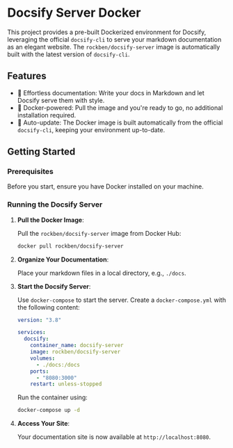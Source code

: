 # Docsify Server Docker

This project provides a pre-built Dockerized environment for Docsify, leveraging the official `docsify-cli` to serve your markdown documentation as an elegant website. The `rockben/docsify-server` image is automatically built with the latest version of `docsify-cli`.

## Features

- 📝 Effortless documentation: Write your docs in Markdown and let Docsify serve them with style.
- 🐳 Docker-powered: Pull the image and you're ready to go, no additional installation required.
- 🔄 Auto-update: The Docker image is built automatically from the official `docsify-cli`, keeping your environment up-to-date.

## Getting Started

### Prerequisites

Before you start, ensure you have Docker installed on your machine.

### Running the Docsify Server

1. **Pull the Docker Image**:

   Pull the `rockben/docsify-server` image from Docker Hub:

   ```sh
   docker pull rockben/docsify-server
   ```

2. **Organize Your Documentation**:

   Place your markdown files in a local directory, e.g., `./docs`.

3. **Start the Docsify Server**:

   Use `docker-compose` to start the server. Create a `docker-compose.yml` with the following content:

   ```yaml
   version: "3.8"

   services:
     docsify:
       container_name: docsify-server
       image: rockben/docsify-server
       volumes:
         - ./docs:/docs
       ports:
         - "8080:3000"
       restart: unless-stopped
   ```

   Run the container using:

   ```sh
   docker-compose up -d
   ```

4. **Access Your Site**:

   Your documentation site is now available at `http://localhost:8080`.
